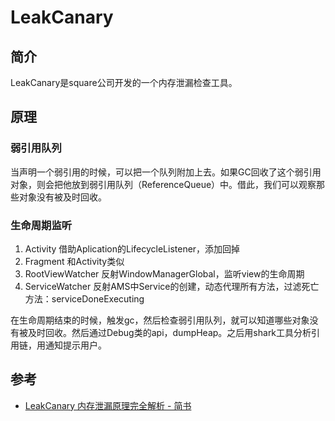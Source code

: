 # LeakCanary

## 简介

LeakCanary是square公司开发的一个内存泄漏检查工具。

## 原理

### 弱引用队列

当声明一个弱引用的时候，可以把一个队列附加上去。如果GC回收了这个弱引用对象，则会把他放到弱引用队列（ReferenceQueue）中。借此，我们可以观察那些对象没有被及时回收。

### 生命周期监听

1. Activity 借助Aplication的LifecycleListener，添加回掉
2. Fragment 和Activity类似
3. RootViewWatcher 反射WindowManagerGlobal，监听view的生命周期
4. ServiceWatcher 反射AMS中Service的创建，动态代理所有方法，过滤死亡方法：serviceDoneExecuting

在生命周期结束的时候，触发gc，然后检查弱引用队列，就可以知道哪些对象没有被及时回收。然后通过Debug类的api，dumpHeap。之后用shark工具分析引用链，用通知提示用户。

## 参考

- [LeakCanary 内存泄漏原理完全解析 - 简书](https://www.jianshu.com/p/59106802b62c)